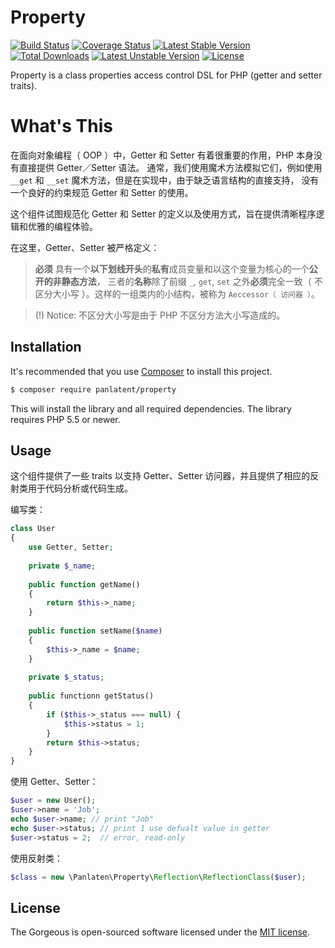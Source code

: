 Property
========
[![Build Status](https://travis-ci.org/panlatent/property.svg)](https://travis-ci.org/panlatent/property)
[![Coverage Status](https://coveralls.io/repos/github/panlatent/property/badge.svg?branch=master)](https://coveralls.io/github/panlatent/property?branch=master)
[![Latest Stable Version](https://poser.pugx.org/panlatent/property/v/stable.svg)](https://packagist.org/packages/panlatent/property)
[![Total Downloads](https://poser.pugx.org/panlatent/property/downloads.svg)](https://packagist.org/packages/panlatent/property) 
[![Latest Unstable Version](https://poser.pugx.org/panlatent/property/v/unstable.svg)](https://packagist.org/packages/panlatent/property)
[![License](https://poser.pugx.org/panlatent/property/license.svg)](https://packagist.org/packages/panlatent/property)

Property is a class properties access control DSL for PHP (getter and setter traits).

What's This
===========
在面向对象编程（ OOP ）中，Getter 和 Setter 有着很重要的作用，PHP 本身没有直接提供 Getter／Setter 语法。
通常，我们使用魔术方法模拟它们，例如使用 `__get` 和 `__set` 魔术方法，但是在实现中，由于缺乏语言结构的直接支持，
没有一个良好的约束规范 Getter 和 Setter 的使用。

这个组件试图规范化 Getter 和 Setter 的定义以及使用方式，旨在提供清晰程序逻辑和优雅的编程体验。

在这里，Getter、Setter 被严格定义：

> **必须** 具有一个**以下划线开头**的**私有**成员变量和以这个变量为核心的一个**公开的非静态方法**， 
三者的**名称**除了前缀 `_`, `get`, `set` 之外**必须**完全一致（ 不区分大小写 ）。这样的一组类内的小结构，被称为 `Aeccessor（ 访问器 ）`。
    
 > (!) Notice: 不区分大小写是由于 PHP 不区分方法大小写造成的。

Installation
------------
It's recommended that you use [Composer](https://getcomposer.org/) to install this project.

```bash
$ composer require panlatent/property
```

This will install the library and all required dependencies. The library requires PHP 5.5 or newer.

Usage
-----

这个组件提供了一些 traits 以支持 Getter、Setter 访问器，并且提供了相应的反射类用于代码分析或代码生成。

编写类：
```php
class User
{
    use Getter, Setter;
    
    private $_name;
    
    public function getName()
    {
        return $this->_name;
    }
    
    public function setName($name)
    {
        $this->_name = $name;
    }
    
    private $_status;
    
    public functionn getStatus()
    {
        if ($this->_status === null) {
            $this->status = 1;
        }
        return $this->status;
    }
}
```

使用 Getter、Setter：
```php
$user = new User();
$user->name = 'Job';
echo $user->name; // print "Job"
echo $user->status; // print 1 use defualt value in getter
$user->status = 2;  // error, read-only
```

使用反射类：
```php
$class = new \Panlaten\Property\Reflection\ReflectionClass($user);
```

License
-------
The Gorgeous is open-sourced software licensed under the [MIT license](http://opensource.org/licenses/MIT).
